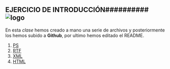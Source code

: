## EJERCICIO DE INTRODUCCIÓN##########![logo](http://www.nacion.com/static/LNCNacion/images/rss_black.svg)

En esta *clase* hemos creado a mano una serie de archivos y posteriormente los hemos subido a **Github**, por ultimo hemos editado el README.

1. [PS](https://github.com/mangel2500/Ejercicio-de-Introducci-n/blob/master/ejemplops.ps)
2. [RTF](https://github.com/mangel2500/Ejercicio-de-Introducci-n/blob/master/ejemplortf.rtf)
3. [XML](https://github.com/mangel2500/Ejercicio-de-Introducci-n/blob/master/ejemploxml.xml)
4. [HTML](https://github.com/mangel2500/Ejercicio-de-Introducci-n/blob/master/ejemplohtml.html)

